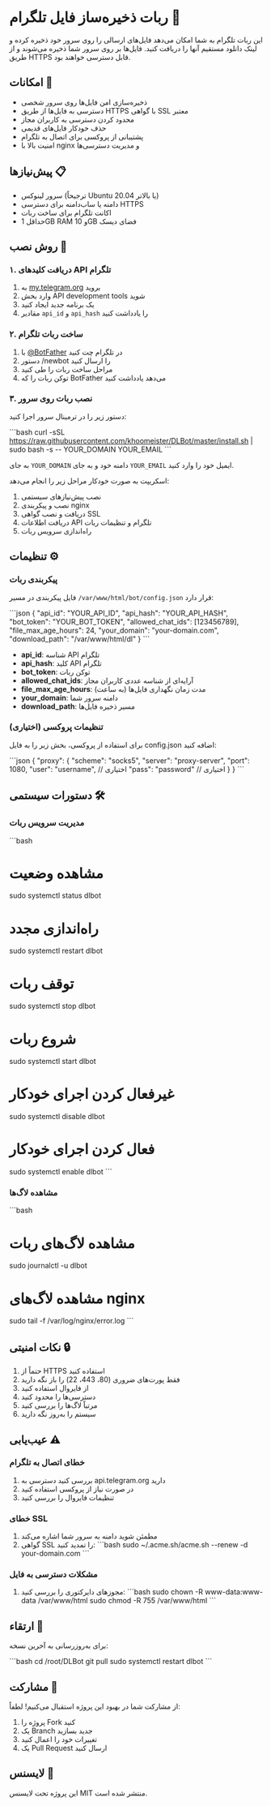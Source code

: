 # ربات ذخیره‌ساز فایل تلگرام 📁

این ربات تلگرام به شما امکان می‌دهد فایل‌های ارسالی را روی سرور خود ذخیره کرده و لینک دانلود مستقیم آنها را دریافت کنید. فایل‌ها بر روی سرور شما ذخیره می‌شوند و از طریق HTTPS قابل دسترسی خواهند بود.

## امکانات 🚀

- ذخیره‌سازی امن فایل‌ها روی سرور شخصی
- دسترسی به فایل‌ها از طریق HTTPS با گواهی SSL معتبر
- محدود کردن دسترسی به کاربران مجاز
- حذف خودکار فایل‌های قدیمی
- پشتیبانی از پروکسی برای اتصال به تلگرام
- امنیت بالا با nginx و مدیریت دسترسی‌ها

## پیش‌نیازها 📋

- سرور لینوکس (ترجیحاً Ubuntu 20.04 یا بالاتر)
- دامنه یا ساب‌دامنه برای دسترسی HTTPS
- اکانت تلگرام برای ساخت ربات
- حداقل 1GB RAM و 10GB فضای دیسک

## روش نصب 🔧

### ۱. دریافت کلیدهای API تلگرام

1. به [my.telegram.org](https://my.telegram.org) بروید
2. وارد بخش API development tools شوید
3. یک برنامه جدید ایجاد کنید
4. مقادیر `api_id` و `api_hash` را یادداشت کنید

### ۲. ساخت ربات تلگرام

1. با [@BotFather](https://t.me/BotFather) در تلگرام چت کنید
2. دستور /newbot را ارسال کنید
3. مراحل ساخت ربات را طی کنید
4. توکن ربات را که BotFather می‌دهد یادداشت کنید

### ۳. نصب ربات روی سرور

دستور زیر را در ترمینال سرور اجرا کنید:

\`\`\`bash
curl -sSL https://raw.githubusercontent.com/khoomeister/DLBot/master/install.sh | sudo bash -s -- YOUR_DOMAIN YOUR_EMAIL
\`\`\`

به جای `YOUR_DOMAIN` دامنه خود و به جای `YOUR_EMAIL` ایمیل خود را وارد کنید.

اسکریپت به صورت خودکار مراحل زیر را انجام می‌دهد:
1. نصب پیش‌نیازهای سیستمی
2. نصب و پیکربندی nginx
3. دریافت و نصب گواهی SSL
4. دریافت اطلاعات API تلگرام و تنظیمات ربات
5. راه‌اندازی سرویس ربات

## تنظیمات ⚙️

### پیکربندی ربات
فایل پیکربندی در مسیر `/var/www/html/bot/config.json` قرار دارد:

\`\`\`json
{
    "api_id": "YOUR_API_ID",
    "api_hash": "YOUR_API_HASH",
    "bot_token": "YOUR_BOT_TOKEN",
    "allowed_chat_ids": [123456789],
    "file_max_age_hours": 24,
    "your_domain": "your-domain.com",
    "download_path": "/var/www/html/dl"
}
\`\`\`

- **api_id**: شناسه API تلگرام
- **api_hash**: کلید API تلگرام
- **bot_token**: توکن ربات
- **allowed_chat_ids**: آرایه‌ای از شناسه عددی کاربران مجاز
- **file_max_age_hours**: مدت زمان نگهداری فایل‌ها (به ساعت)
- **your_domain**: دامنه سرور شما
- **download_path**: مسیر ذخیره فایل‌ها

### تنظیمات پروکسی (اختیاری)
برای استفاده از پروکسی، بخش زیر را به فایل config.json اضافه کنید:

\`\`\`json
{
    "proxy": {
        "scheme": "socks5",
        "server": "proxy-server",
        "port": 1080,
        "user": "username",  // اختیاری
        "pass": "password"   // اختیاری
    }
}
\`\`\`

## دستورات سیستمی 🛠️

### مدیریت سرویس ربات
\`\`\`bash
# مشاهده وضعیت
sudo systemctl status dlbot

# راه‌اندازی مجدد
sudo systemctl restart dlbot

# توقف ربات
sudo systemctl stop dlbot

# شروع ربات
sudo systemctl start dlbot

# غیرفعال کردن اجرای خودکار
sudo systemctl disable dlbot

# فعال کردن اجرای خودکار
sudo systemctl enable dlbot
\`\`\`

### مشاهده لاگ‌ها
\`\`\`bash
# مشاهده لاگ‌های ربات
sudo journalctl -u dlbot

# مشاهده لاگ‌های nginx
sudo tail -f /var/log/nginx/error.log
\`\`\`

## نکات امنیتی 🔒

1. حتماً از HTTPS استفاده کنید
2. فقط پورت‌های ضروری (80، 443، 22) را باز نگه دارید
3. از فایروال استفاده کنید
4. دسترسی‌ها را محدود کنید
5. مرتباً لاگ‌ها را بررسی کنید
6. سیستم را به‌روز نگه دارید

## عیب‌یابی ⚠️

### خطای اتصال به تلگرام
1. بررسی کنید دسترسی به api.telegram.org دارید
2. در صورت نیاز از پروکسی استفاده کنید
3. تنظیمات فایروال را بررسی کنید

### خطای SSL
1. مطمئن شوید دامنه به سرور شما اشاره می‌کند
2. گواهی SSL را تمدید کنید:
\`\`\`bash
sudo ~/.acme.sh/acme.sh --renew -d your-domain.com
\`\`\`

### مشکلات دسترسی به فایل
1. مجوزهای دایرکتوری را بررسی کنید:
\`\`\`bash
sudo chown -R www-data:www-data /var/www/html
sudo chmod -R 755 /var/www/html
\`\`\`

## ارتقاء 🔄

برای به‌روزرسانی به آخرین نسخه:

\`\`\`bash
cd /root/DLBot
git pull
sudo systemctl restart dlbot
\`\`\`

## مشارکت 👥

از مشارکت شما در بهبود این پروژه استقبال می‌کنیم! لطفاً:

1. پروژه را Fork کنید
2. یک Branch جدید بسازید
3. تغییرات خود را اعمال کنید
4. یک Pull Request ارسال کنید

## لایسنس 📝

این پروژه تحت لایسنس MIT منتشر شده است.
